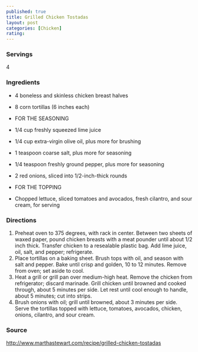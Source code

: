 ```yaml
---
published: true
title: Grilled Chicken Tostadas
layout: post
categories: [Chicken]
rating: 
---
```

### Servings
4

### Ingredients
- 4 boneless and skinless chicken breast halves
- 8 corn tortillas (6 inches each)

- FOR THE SEASONING
- 1/4 cup freshly squeezed lime juice
- 1/4 cup extra-virgin olive oil, plus more for brushing
- 1 teaspoon coarse salt, plus more for seasoning
- 1/4 teaspoon freshly ground pepper, plus more for seasoning
- 2 red onions, sliced into 1/2-inch-thick rounds

- FOR THE TOPPING
- Chopped lettuce, sliced tomatoes and avocados, fresh cilantro, and sour cream, for serving




### Directions
1. Preheat oven to 375 degrees, with rack in center. Between two sheets of waxed paper, pound chicken breasts with a meat pounder until about 1/2 inch thick. Transfer chicken to a resealable plastic bag. Add lime juice, oil, salt, and pepper; refrigerate.
2. Place tortillas on a baking sheet. Brush tops with oil, and season with salt and pepper. Bake until crisp and golden, 10 to 12 minutes. Remove from oven; set aside to cool.
3. Heat a grill or grill pan over medium-high heat. Remove the chicken from refrigerator; discard marinade. Grill chicken until browned and cooked through, about 5 minutes per side. Let rest until cool enough to handle, about 5 minutes; cut into strips.
4. Brush onions with oil; grill until browned, about 3 minutes per side. Serve the tortillas topped with lettuce, tomatoes, avocados, chicken, onions, cilantro, and sour cream.

### Source
<a href="http://www.marthastewart.com/recipe/grilled-chicken-tostadas" target="new">http://www.marthastewart.com/recipe/grilled-chicken-tostadas</a>
